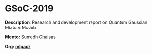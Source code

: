 # GSoC-2019

<b>Description:</b> Research and development report on Quantum Gaussian Mixture Models

<b>Mento:</b> Sumedh Ghaisas

<b>Org:<b> [mlpack](https://www.mlpack.org/)
